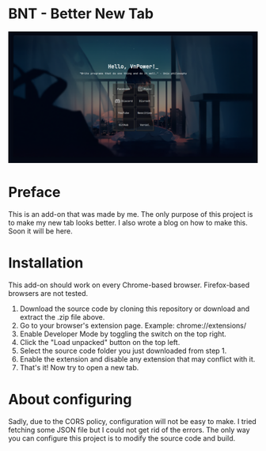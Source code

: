 # BNT - Better New Tab
![thumbnail](https://raw.githubusercontent.com/rVnPower/bnt/main/assets/thumbnail.png)

# Preface
This is an add-on that was made by me. The only purpose of this project is to make my new tab looks better.
I also wrote a blog on how to make this. Soon it will be here.

# Installation
This add-on should work on every Chrome-based browser. Firefox-based browsers are not tested.

1. Download the source code by cloning this repository or download and extract the .zip file above.
2. Go to your browser's extension page. Example: chrome://extensions/
3. Enable Developer Mode by toggling the switch on the top right.
4. Click the "Load unpacked" button on the top left.
5. Select the source code folder you just downloaded from step 1.
6. Enable the extension and disable any extension that may conflict with it.
7. That's it! Now try to open a new tab.

# About configuring
Sadly, due to the CORS policy, configuration will not be easy to make. I tried fetching some JSON file but I could not get rid of the errors.
The only way you can configure this project is to modify the source code and build.

